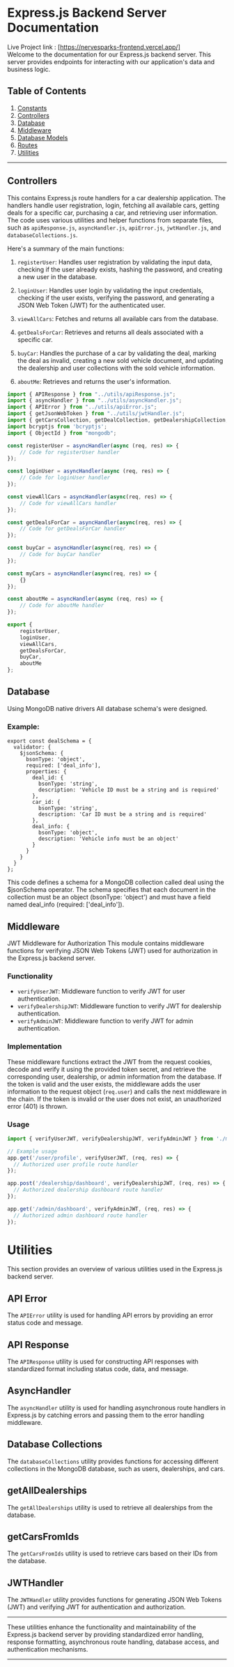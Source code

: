 # Express.js Backend Server Documentation
Live Project link : [https://nervesparks-frontend.vercel.app/] \
Welcome to the documentation for our Express.js backend server. This server provides endpoints for interacting with our application's data and business logic.

## Table of Contents

1. [Constants](#constants)
2. [Controllers](#controllers)
3. [Database](#database)
4. [Middleware](#middleware)
5. [Database Models](#database-models)
6. [Routes](#routes)
7. [Utilities](#utilities)

---

## Controllers
This contains Express.js route handlers for a car dealership application. The handlers handle user registration, login, fetching all available cars, getting deals for a specific car, purchasing a car, and retrieving user information. The code uses various utilities and helper functions from separate files, such as `apiResponse.js`, `asyncHandler.js`, `apiError.js`, `jwtHandler.js`, and `databaseCollections.js`.

Here's a summary of the main functions:

1. `registerUser`: Handles user registration by validating the input data, checking if the user already exists, hashing the password, and creating a new user in the database.

2. `loginUser`: Handles user login by validating the input credentials, checking if the user exists, verifying the password, and generating a JSON Web Token (JWT) for the authenticated user.

3. `viewAllCars`: Fetches and returns all available cars from the database.

4. `getDealsForCar`: Retrieves and returns all deals associated with a specific car.

5. `buyCar`: Handles the purchase of a car by validating the deal, marking the deal as invalid, creating a new sold vehicle document, and updating the dealership and user collections with the sold vehicle information.

6. `aboutMe`: Retrieves and returns the user's information.

```javascript
import { APIResponse } from "../utils/apiResponse.js";
import { asyncHandler } from "../utils/asyncHandler.js";
import { APIError } from "../utils/apiError.js";
import { getJsonWebToken } from "../utils/jwtHandler.js";
import { getCarsCollection, getDealCollection, getDealershipCollection, getSoldVehiclesCollection, getUsersCollection } from "../utils/databaseCollections.js";
import bcryptjs from 'bcryptjs';
import { ObjectId } from "mongodb";

const registerUser = asyncHandler(async (req, res) => {
    // Code for registerUser handler
});

const loginUser = asyncHandler(async (req, res) => {
    // Code for loginUser handler
});

const viewAllCars = asyncHandler(async(req, res) => {
    // Code for viewAllCars handler
});

const getDealsForCar = asyncHandler(async(req, res) => {
    // Code for getDealsForCar handler
});

const buyCar = asyncHandler(async(req, res) => {
    // Code for buyCar handler
});

const myCars = asyncHandler(async(req, res) => {
    {}
});

const aboutMe = asyncHandler(async (req, res) => {
    // Code for aboutMe handler
});

export {
    registerUser,
    loginUser,
    viewAllCars,
    getDealsForCar,
    buyCar,
    aboutMe
};

```

## Database
Using MongoDB native drivers All database schema's were designed. 
### Example: 
```
export const dealSchema = {
  validator: {
    $jsonSchema: {
      bsonType: 'object',
      required: ['deal_info'],
      properties: {
        deal_id: {
          bsonType: 'string',
          description: 'Vehicle ID must be a string and is required'
        },
        car_id: {
          bsonType: 'string',
          description: 'Car ID must be a string and is required'
        },
        deal_info: {
          bsonType: 'object',
          description: 'Vehicle info must be an object'
        }
      }
    }
  }
};
```
This code defines a schema for a MongoDB collection called deal using the $jsonSchema operator. The schema specifies that each document in the collection must be an object (bsonType: 'object') and must have a field named deal_info (required: ['deal_info']).
## Middleware
JWT Middleware for Authorization
This module contains middleware functions for verifying JSON Web Tokens (JWT) used for authorization in the Express.js backend server.

### Functionality

- `verifyUserJWT`: Middleware function to verify JWT for user authentication.
- `verifyDealershipJWT`: Middleware function to verify JWT for dealership authentication.
- `verifyAdminJWT`: Middleware function to verify JWT for admin authentication.

### Implementation

These middleware functions extract the JWT from the request cookies, decode and verify it using the provided token secret, and retrieve the corresponding user, dealership, or admin information from the database. If the token is valid and the user exists, the middleware adds the user information to the request object (`req.user`) and calls the next middleware in the chain. If the token is invalid or the user does not exist, an unauthorized error (401) is thrown.

### Usage

```javascript
import { verifyUserJWT, verifyDealershipJWT, verifyAdminJWT } from './middleware.js';

// Example usage
app.get('/user/profile', verifyUserJWT, (req, res) => {
  // Authorized user profile route handler
});

app.post('/dealership/dashboard', verifyDealershipJWT, (req, res) => {
  // Authorized dealership dashboard route handler
});

app.get('/admin/dashboard', verifyAdminJWT, (req, res) => {
  // Authorized admin dashboard route handler
});
```
# Utilities

This section provides an overview of various utilities used in the Express.js backend server.

## API Error

The `APIError` utility is used for handling API errors by providing an error status code and message.

## API Response

The `APIResponse` utility is used for constructing API responses with standardized format including status code, data, and message.

## AsyncHandler

The `asyncHandler` utility is used for handling asynchronous route handlers in Express.js by catching errors and passing them to the error handling middleware.

## Database Collections

The `databaseCollections` utility provides functions for accessing different collections in the MongoDB database, such as users, dealerships, and cars.

## getAllDealerships

The `getAllDealerships` utility is used to retrieve all dealerships from the database.

## getCarsFromIds

The `getCarsFromIds` utility is used to retrieve cars based on their IDs from the database.

## JWTHandler

The `JWTHandler` utility provides functions for generating JSON Web Tokens (JWT) and verifying JWT for authentication and authorization.

---

These utilities enhance the functionality and maintainability of the Express.js backend server by providing standardized error handling, response formatting, asynchronous route handling, database access, and authentication mechanisms.

--- 





